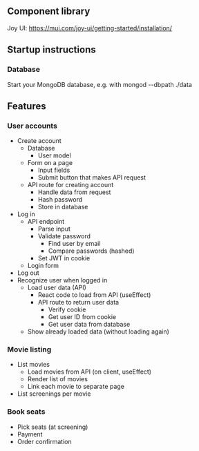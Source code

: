 ## Component library
Joy UI: https://mui.com/joy-ui/getting-started/installation/

## Startup instructions

### Database
Start your MongoDB database, e.g. with mongod --dbpath ./data

## Features

### User accounts
* Create account
  * Database
    * User model
  * Form on a page
    * Input fields
    * Submit button that makes API request
  * API route for creating account
    * Handle data from request
    * Hash password
    * Store in database
* Log in
  * API endpoint
    * Parse input
    * Validate password
      * Find user by email
      * Compare passwords (hashed)
    * Set JWT in cookie
  * Login form
* Log out
* Recognize user when logged in
  * Load user data (API)
    * React code to load from API (useEffect)
    * API route to return user data
      * Verify cookie
      * Get user ID from cookie
      * Get user data from database
  * Show already loaded data (without loading again)

### Movie listing
* List movies
  * Load movies from API (on client, useEffect)
  * Render list of movies
  * Link each movie to separate page
* List screenings per movie

### Book seats
* Pick seats (at screening)
* Payment
* Order confirmation